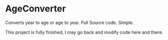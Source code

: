 # AgeConverter
Converts year to age or age to year. Full Source code. Simple. 

This project is fully finished, I may go back and modify code here and there. 

